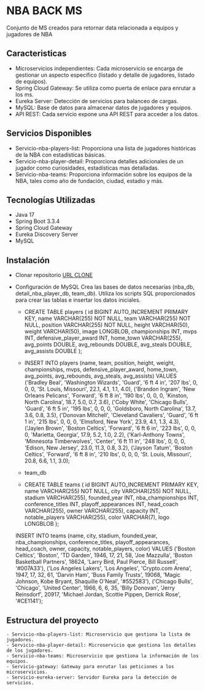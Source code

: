 # NBA BACK MS

Conjunto de MS creados para retornar data relacionada a equipos y jugadores de NBA

## Caracteristicas
- Microservicios independientes: Cada microservicio se encarga de gestionar un aspecto específico (listado y detalle de jugadores, listado de equipos).
- Spring Cloud Gateway: Se utiliza como puerta de enlace para enrutar a los ms.
- Eureka Server: Detección de servicios para balanceo de cargas.
- MySQL: Base de datos para almacenar datos de jugadores y equipos.
- API REST: Cada servicio expone una API REST para acceder a los datos.

## Servicios Disponibles

 - Servicio-nba-players-list: Proporciona una lista de jugadores históricas de la NBA con estadísticas básicas.
 - Servicio-nba-player-detail: Proporciona detalles adicionales de un jugador como curiosidades, estadísticas mas detalladas.
 - Servicio-nba-teams: Proporciona información sobre los equipos de la NBA, tales como año de fundación, ciudad, estadio y más.

## Tecnologías Utilizadas

- Java 17
- Spring Boot 3.3.4
- Spring Cloud Gateway
- Eureka Discovery Server
- MySQL

## Instalación

- Clonar repositorio
[URL CLONE](https://github.com/JosePoPiT/nba-front-app.git)
- Configuración de MySQL
   Crea las bases de datos necesarias (nba_db, detail_nba_player_db, team_db).
   Utiliza los scripts SQL proporcionados para crear las tablas e insertar los datos iniciales.
    - CREATE TABLE players (
        id BIGINT AUTO_INCREMENT PRIMARY KEY,
        name VARCHAR(255) NOT NULL,
        team VARCHAR(255) NOT NULL,
        position VARCHAR(255) NOT NULL,
        height VARCHAR(50),
        weight VARCHAR(50),
        image LONGBLOB,
        championships INT,
        mvps INT,
        defensive_player_award INT,
        home_town VARCHAR(255),
        avg_points DOUBLE,
        avg_rebounds DOUBLE,
        avg_steals DOUBLE,
        avg_assists DOUBLE
    );

    - INSERT INTO players (name, team, position, height, weight, championships, mvps, defensive_player_award, home_town, avg_points, avg_rebounds, avg_steals, avg_assists) VALUES
    ('Bradley Beal', 'Washington Wizards', 'Guard', '6 ft 4 in', '207 lbs', 0, 0, 0, 'St. Louis, Missouri', 22.1, 4.1, 1.1, 4.0),
    ('Brandon Ingram', 'New Orleans Pelicans', 'Forward', '6 ft 8 in', '190 lbs', 0, 0, 0, 'Kinston, North Carolina', 18.7, 5.0, 0.7, 3.6),
    ('Coby White', 'Chicago Bulls', 'Guard', '6 ft 5 in', '195 lbs', 0, 0, 0, 'Goldsboro, North Carolina', 13.7, 3.6, 0.8, 3.5),
    ('Donovan Mitchell', 'Cleveland Cavaliers', 'Guard', '6 ft 1 in', '215 lbs', 0, 0, 0, 'Elmsford, New York', 23.9, 4.1, 1.3, 4.3),
    ('Jaylen Brown', 'Boston Celtics', 'Forward', '6 ft 6 in', '223 lbs', 0, 0, 0, 'Marietta, Georgia', 17.9, 5.2, 1.0, 2.2),
    ('Karl-Anthony Towns', 'Minnesota Timberwolves', 'Center', '6 ft 11 in', '248 lbs', 0, 0, 0, 'Edison, New Jersey', 23.0, 11.3, 0.8, 3.2),
    ('Jayson Tatum', 'Boston Celtics', 'Forward', '6 ft 8 in', '210 lbs', 0, 0, 0, 'St. Louis, Missouri', 20.8, 6.6, 1.1, 3.0);

    - team_db
    - CREATE TABLE teams (
    id BIGINT AUTO_INCREMENT PRIMARY KEY,
    name VARCHAR(255) NOT NULL,
    city VARCHAR(255) NOT NULL,
    stadium VARCHAR(255),
    founded_year INT,
    nba_championships INT,
    conference_titles INT,
    playoff_appearances INT,
    head_coach VARCHAR(255),
    owner VARCHAR(255),
    capacity INT,
    notable_players VARCHAR(255),
    color VARCHAR(7),
    logo LONGBLOB
);

    INSERT INTO teams (name, city, stadium, founded_year, nba_championships, conference_titles, playoff_appearances, head_coach, owner, capacity, notable_players, color) VALUES
    ('Boston Celtics', 'Boston', 'TD Garden', 1946, 17, 21, 58, 'Joe Mazzulla', 'Boston Basketball Partners', 18624, 'Larry Bird, Paul Pierce, Bill Russell', '#007A33'),
    ('Los Angeles Lakers', 'Los Angeles', 'Crypto.com Arena', 1947, 17, 32, 61, 'Darvin Ham', 'Buss Family Trusts', 19068, 'Magic Johnson, Kobe Bryant, Shaquille O'Neal', '#552583'),
    ('Chicago Bulls', 'Chicago', 'United Center', 1966, 6, 6, 35, 'Billy Donovan', 'Jerry Reinsdorf', 20917, 'Michael Jordan, Scottie Pippen, Derrick Rose', '#CE1141');
## Estructura del proyecto

    - Servicio-nba-players-list: Microservicio que gestiona la lista de jugadores.
    - Servicio-nba-player-detail: Microservicio que gestiona los detalles de los jugadores.
    - Servicio-nba-teams: Microservicio que gestiona la información de los equipos.
    - Servicio-gateway: Gateway para enrutar las peticiones a los microservicios.
    - Servicio-eureka-server: Servidor Eureka para la detección de servicios.